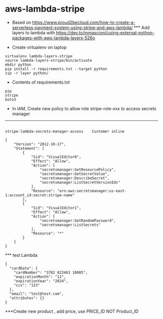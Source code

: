 # aws-lambda-stripe
* Based on https://www.proud2becloud.com/how-to-create-a-serverless-payment-system-using-stripe-and-aws-lambda/
*** Add layers to lambda with https://dev.to/mmascioni/using-external-python-packages-with-aws-lambda-layers-526o
- Create virtualenv on laptop
```
virtualenv lambda-layers-stripe
source lambda-layers-stripe/bin/activate
mkdir python
pip install -r requirements.txt --target python
zip -r layer python/
```
- Contents of requirements.txt
```
pip
stripe
boto3
```

* In IAM, Create new policy to allow role stripe-role-xxx to access secrets manager
***
```xxxf656a8d-146d-422f-b79f-efcdcf05089a	Customer managed	

stripe-lambda-secrets-manager-access	Customer inline	
```
```
{
    "Version": "2012-10-17",
    "Statement": [
        {
            "Sid": "VisualEditor0",
            "Effect": "Allow",
            "Action": [
                "secretsmanager:GetResourcePolicy",
                "secretsmanager:GetSecretValue",
                "secretsmanager:DescribeSecret",
                "secretsmanager:ListSecretVersionIds"
            ],
            "Resource": "arn:aws:secretsmanager:us-east-1:account_id:secret:stripe-name"
        },
        {
            "Sid": "VisualEditor1",
            "Effect": "Allow",
            "Action": [
                "secretsmanager:GetRandomPassword",
                "secretsmanager:ListSecrets"
            ],
            "Resource": "*"
        }
    ]
}
```

*** test Lambda 
```
{
  "cardData": {
    "cardNumber": "3782 822463 10005",
    "expirationMonth": "12",
    "expirationYear": "2024",
    "ccv": "123"
  },
  "email": "test@test.com",
  "attributes": {}
}

```
***Create new product , add price, use PRICE_ID NOT Product_ID
